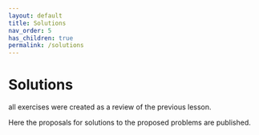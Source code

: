 ```yaml
---
layout: default
title: Solutions
nav_order: 5
has_children: true
permalink: /solutions
---
```


# Solutions
all exercises were created as a review of the previous lesson.

Here the proposals for solutions to the proposed problems are published.
